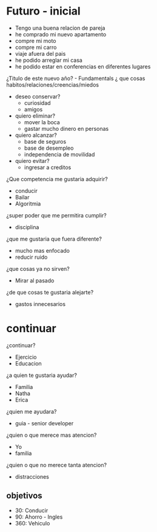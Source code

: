 # Futuro - inicial

- Tengo una buena relacion de pareja
- he comprado mi nuevo apartamento
- compre mi moto 
- compre mi carro
- viaje afuera del pais
- he podido arreglar mi casa
- he podido estar en conferencias en diferentes lugares

¿Titulo de este nuevo año?
	- Fundamentals
¿ que cosas habitos/relaciones/creencias/miedos

- deseo conservar?
	- curiosidad
	- amigos
- quiero eliminar?
	- mover la boca
	- gastar mucho dinero en personas
- quiero alcanzar?
	- base de seguros
	- base de desempleo
	- independencia de movilidad
- quiero evitar?
	- ingresar a creditos

¿Que competencia me gustaria adquirir?
- conducir
- Bailar
- Algoritmia

¿super poder que me permitira cumplir?
- disciplina

¿que me gustaria que fuera diferente?
- mucho mas enfocado
- reducir ruido

¿que cosas ya no sirven?
- Mirar al pasado

¿de que cosas te gustaria alejarte?
- gastos innecesarios

# continuar

¿continuar?
- Ejercicio
- Educacion

¿a quien te gustaria ayudar?
- Familia
- Natha
- Erica

¿quien me ayudara?
- guia - senior developer

¿quien o que merece mas atencion?
- Yo
- familia

¿quien o que no merece tanta atencion?
- distracciones


## objetivos

- 30: Conducir
- 90: Ahorro - Ingles
- 360: Vehiculo
